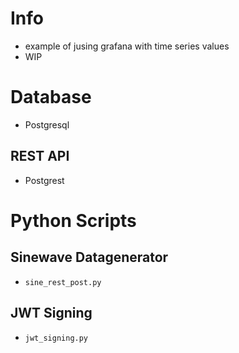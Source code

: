 # Info
* example of jusing grafana with time series values
* WIP

# Database
* Postgresql
## REST API
* Postgrest
# Python Scripts
## Sinewave Datagenerator
* ```sine_rest_post.py```
## JWT Signing
* ```jwt_signing.py```
